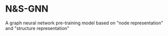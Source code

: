 # N&S-GNN
A  graph neural network pre-training model based on "node representation" and "structure representation"
